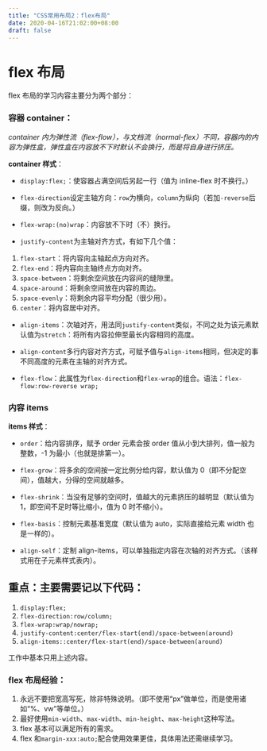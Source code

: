 ```yaml
---
title: "CSS常用布局2：flex布局"
date: 2020-04-16T21:02:00+08:00
draft: false
---
```


# flex 布局

flex 布局的学习内容主要分为两个部分：

### 容器 container：

_container 内为弹性流（flex-flow），与文档流（normal-flex）不同，容器内的内容为弹性盒，弹性盒在内容放不下时默认不会换行，而是将自身进行挤压。_

**container 样式**：

- `display:flex;`：使容器占满空间后另起一行（值为 inline-flex 时不换行。）

- `flex-direction`设定主轴方向：`row`为横向，`column`为纵向（若加`-reverse`后缀，则改为反向。）

- `flex-wrap:(no)wrap`：内容放不下时（不）换行。

- `justify-content`为主轴对齐方式，有如下几个值：

1. `flex-start`：将内容向主轴起点方向对齐。
2. `flex-end`：将内容向主轴终点方向对齐。
3. `space-between`：将剩余空间放在内容间的缝隙里。
4. `space-around`：将剩余空间放在内容的周边。
5. `space-evenly`：将剩余内容平均分配（很少用）。
6. `center`：将内容居中对齐。

- `align-items`：次轴对齐，用法同`justify-content`类似，不同之处为该元素默认值为`stretch`：将所有内容拉伸至最长内容相同的高度。

- `align-content`多行内容对齐方式，可赋予值与`align-items`相同，但决定的事不同高度的元素在主轴的对齐方式。

- `flex-flow`：此属性为`flex-direction`和`flex-wrap`的组合。语法：`flex-flow:row-reverse wrap;`

### 内容 items

**items 样式**：

- `order`：给内容排序，赋予 order 元素会按 order 值从小到大排列，值一般为整数，-1 为最小（也就是排第一）。

- `flex-grow`：将多余的空间按一定比例分给内容，默认值为 0（即不分配空间），值越大，分得的空间就越多。

- `flex-shrink`：当没有足够的空间时，值越大的元素挤压的越明显（默认值为 1，即空间不足时等比缩小，值为 0 时不缩小）。

- `flex-basis`：控制元素基准宽度（默认值为 auto，实际直接给元素 width 也是一样的）。

- `align-self`：定制 align-items，可以单独指定内容在次轴的对齐方式。（该样式用在子元素样式表内）。

## 重点：主要需要记以下代码：

1. `display:flex;`
2. `flex-direction:row/column;`
3. `flex-wrap:wrap/nowrap;`
4. `justify-content:center/flex-start(end)/space-between(around)`
5. `align-items::center/flex-start(end)/space-between(around)`

工作中基本只用上述内容。

### flex 布局经验：

1. 永远不要把宽高写死，除非特殊说明。（即不使用“px”做单位，而是使用诸如“%、vw”等单位。）
2. 最好使用`min-width`、`max-width`、`min-height`、`max-height`这种写法。
3. flex 基本可以满足所有的需求。
4. flex 和`margin-xxx:auto;`配合使用效果更佳，具体用法还需继续学习。
